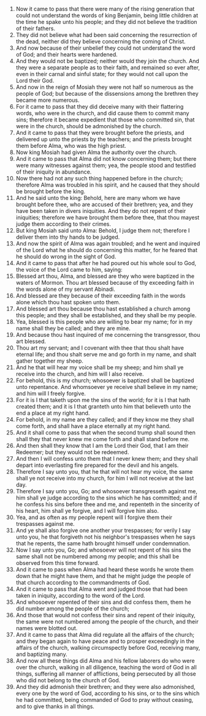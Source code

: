1. Now it came to pass that there were many of the rising generation that could not understand the words of king Benjamin, being little children at the time he spake unto his people; and they did not believe the tradition of their fathers.
2. They did not believe what had been said concerning the resurrection of the dead, neither did they believe concerning the coming of Christ.
3. And now because of their unbelief they could not understand the word of God; and their hearts were hardened.
4. And they would not be baptized; neither would they join the church. And they were a separate people as to their faith, and remained so ever after, even in their carnal and sinful state; for they would not call upon the Lord their God.
5. And now in the reign of Mosiah they were not half so numerous as the people of God; but because of the dissensions among the brethren they became more numerous.
6. For it came to pass that they did deceive many with their flattering words, who were in the church, and did cause them to commit many sins; therefore it became expedient that those who committed sin, that were in the church, should be admonished by the church.
7. And it came to pass that they were brought before the priests, and delivered up unto the priests by the teachers; and the priests brought them before Alma, who was the high priest.
8. Now king Mosiah had given Alma the authority over the church.
9. And it came to pass that Alma did not know concerning them; but there were many witnesses against them; yea, the people stood and testified of their iniquity in abundance.
10. Now there had not any such thing happened before in the church; therefore Alma was troubled in his spirit, and he caused that they should be brought before the king.
11. And he said unto the king: Behold, here are many whom we have brought before thee, who are accused of their brethren; yea, and they have been taken in divers iniquities. And they do not repent of their iniquities; therefore we have brought them before thee, that thou mayest judge them according to their crimes.
12. But king Mosiah said unto Alma: Behold, I judge them not; therefore I deliver them into thy hands to be judged.
13. And now the spirit of Alma was again troubled; and he went and inquired of the Lord what he should do concerning this matter, for he feared that he should do wrong in the sight of God.
14. And it came to pass that after he had poured out his whole soul to God, the voice of the Lord came to him, saying:
15. Blessed art thou, Alma, and blessed are they who were baptized in the waters of Mormon. Thou art blessed because of thy exceeding faith in the words alone of my servant Abinadi.
16. And blessed are they because of their exceeding faith in the words alone which thou hast spoken unto them.
17. And blessed art thou because thou hast established a church among this people; and they shall be established, and they shall be my people.
18. Yea, blessed is this people who are willing to bear my name; for in my name shall they be called; and they are mine.
19. And because thou hast inquired of me concerning the transgressor, thou art blessed.
20. Thou art my servant; and I covenant with thee that thou shalt have eternal life; and thou shalt serve me and go forth in my name, and shalt gather together my sheep.
21. And he that will hear my voice shall be my sheep; and him shall ye receive into the church, and him will I also receive.
22. For behold, this is my church; whosoever is baptized shall be baptized unto repentance. And whomsoever ye receive shall believe in my name; and him will I freely forgive.
23. For it is I that taketh upon me the sins of the world; for it is I that hath created them; and it is I that granteth unto him that believeth unto the end a place at my right hand.
24. For behold, in my name are they called; and if they know me they shall come forth, and shall have a place eternally at my right hand.
25. And it shall come to pass that when the second trump shall sound then shall they that never knew me come forth and shall stand before me.
26. And then shall they know that I am the Lord their God, that I am their Redeemer; but they would not be redeemed.
27. And then I will confess unto them that I never knew them; and they shall depart into everlasting fire prepared for the devil and his angels.
28. Therefore I say unto you, that he that will not hear my voice, the same shall ye not receive into my church, for him I will not receive at the last day.
29. Therefore I say unto you, Go; and whosoever transgresseth against me, him shall ye judge according to the sins which he has committed; and if he confess his sins before thee and me, and repenteth in the sincerity of his heart, him shall ye forgive, and I will forgive him also.
30. Yea, and as often as my people repent will I forgive them their trespasses against me.
31. And ye shall also forgive one another your trespasses; for verily I say unto you, he that forgiveth not his neighbor's trespasses when he says that he repents, the same hath brought himself under condemnation.
32. Now I say unto you, Go; and whosoever will not repent of his sins the same shall not be numbered among my people; and this shall be observed from this time forward.
33. And it came to pass when Alma had heard these words he wrote them down that he might have them, and that he might judge the people of that church according to the commandments of God.
34. And it came to pass that Alma went and judged those that had been taken in iniquity, according to the word of the Lord.
35. And whosoever repented of their sins and did confess them, them he did number among the people of the church;
36. And those that would not confess their sins and repent of their iniquity, the same were not numbered among the people of the church, and their names were blotted out.
37. And it came to pass that Alma did regulate all the affairs of the church; and they began again to have peace and to prosper exceedingly in the affairs of the church, walking circumspectly before God, receiving many, and baptizing many.
38. And now all these things did Alma and his fellow laborers do who were over the church, walking in all diligence, teaching the word of God in all things, suffering all manner of afflictions, being persecuted by all those who did not belong to the church of God.
39. And they did admonish their brethren; and they were also admonished, every one by the word of God, according to his sins, or to the sins which he had committed, being commanded of God to pray without ceasing, and to give thanks in all things.
